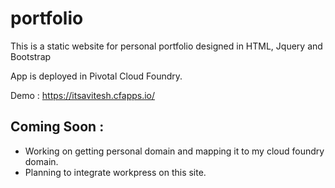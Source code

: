 # portfolio
This is a static website for personal portfolio designed in HTML, Jquery and Bootstrap

App is deployed in Pivotal Cloud Foundry.

Demo : https://itsavitesh.cfapps.io/

## Coming Soon : 
-  Working on getting personal domain and mapping it to my cloud foundry domain.
-  Planning to integrate workpress on this site.
